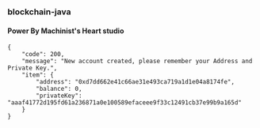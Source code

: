 ### blockchain-java
#### Power By Machinist's Heart studio
```
{
    "code": 200,
    "message": "New account created, please remember your Address and Private Key.",
    "item": {
        "address": "0xd7dd662e41c66ae31e493ca719a1d1e04a8174fe",
        "balance": 0,
        "privateKey": "aaaf41772d195fd61a236871a0e100589efaceee9f33c12491cb37e99b9a165d"
    }
}
```
